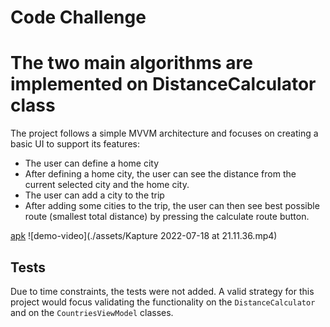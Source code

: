 # Code Challenge


# The two main algorithms are implemented on DistanceCalculator class

The project follows a simple MVVM architecture and focuses on creating a basic UI to support its features:

- The user can define a home city
- After defining a home city, the user can see the distance from the current selected city and the home city.
- The user can add a city to the trip
- After adding some cities to the trip, the user can then see best possible route (smallest total distance) 
by pressing the calculate route button.

[apk](./assets/app-debug.apk)
![demo-video](./assets/Kapture 2022-07-18 at 21.11.36.mp4)

## Tests
Due to time constraints, the tests were not added.
A valid strategy for this project would focus validating the functionality on the `DistanceCalculator` 
and on the `CountriesViewModel` classes.
